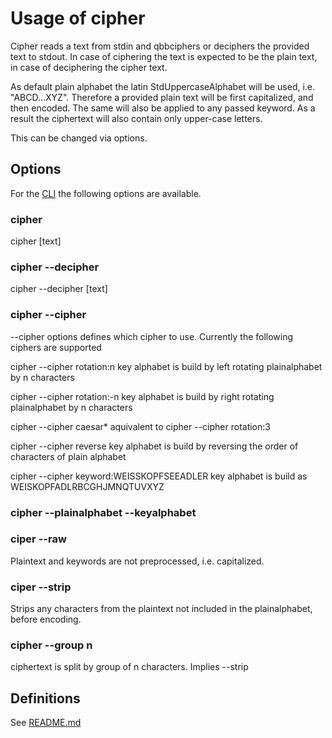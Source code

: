 # Usage of cipher

Cipher reads a text from stdin and qbbciphers or deciphers the provided text to stdout. In case of ciphering the text is
expected to be the plain text, in case of deciphering the cipher text.

As default plain alphabet the latin StdUppercaseAlphabet will be used, i.e. "ABCD...XYZ". Therefore a provided
plain text will be first capitalized, and then encoded. The same will also be applied to any passed keyword.
As a result the ciphertext will also contain only upper-case letters.

This can be changed via options.

## Options

For the [CLI](adr/0002-use-the-ciphers-via-command-line.md) the following options are available.

### cipher

cipher [text]

### cipher --decipher

cipher --decipher [text]

### cipher --cipher

--cipher options defines which cipher to use. Currently the following ciphers are supported

cipher --cipher rotation:n
key alphabet is build by left rotating plainalphabet by n characters

cipher --cipher rotation:-n
key alphabet is build by right rotating plainalphabet by n characters

cipher --cipher caesar*
aquivalent to cipher --cipher rotation:3

cipher --cipher reverse
key alphabet is build by reversing the order of characters of plain alphabet

cipher --cipher keyword:WEISSKOPFSEEADLER
key alphabet is build as WEISKOPFADLRBCGHJMNQTUVXYZ

### cipher --plainalphabet --keyalphabet

### ciper --raw

Plaintext and keywords are not preprocessed, i.e. capitalized.

### ciper --strip

Strips any characters from the plaintext not included in the plainalphabet, before encoding.

### cipher --group n

ciphertext is split by group of n characters. Implies --strip

## Definitions

See [README.md](../README.md#Definitions)
